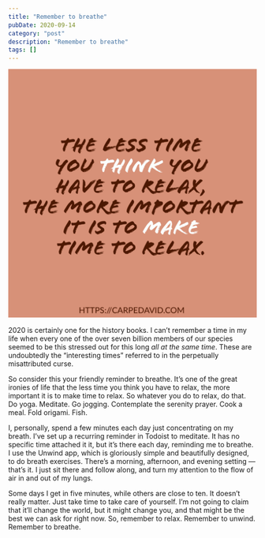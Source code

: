 ```yaml
---
title: "Remember to breathe"
pubDate: 2020-09-14
category: "post"
description: "Remember to breathe"
tags: []
---
```


![IMG_3196.png](IMG_3196.png)

2020 is certainly one for the history books. I can’t remember a time in my life when every one of the over seven billion members of our species seemed to be this stressed out for this long _all at the same time_. These are undoubtedly the “interesting times” referred to in the perpetually misattributed curse.

So consider this your friendly reminder to breathe. It’s one of the great ironies of life that the less time you think you have to relax, the more important it is to make time to relax. So whatever you do to relax, do that. Do yoga. Meditate. Go jogging. Contemplate the serenity prayer. Cook a meal. Fold origami. Fish.

I, personally, spend a few minutes each day just concentrating on my breath. I’ve set up a recurring reminder in Todoist to meditate. It has no specific time attached it it, but it’s there each day, reminding me to breathe. I use the Unwind app, which is gloriously simple and beautifully designed, to do breath exercises. There’s a morning, afternoon, and evening setting — that’s it. I just sit there and follow along, and turn my attention to the flow of air in and out of my lungs.

Some days I get in five minutes, while others are close to ten. It doesn’t really matter. Just take time to take care of yourself. I’m not going to claim that it’ll change the world, but it might change you, and that might be the best we can ask for right now. So, remember to relax. Remember to unwind. Remember to breathe.
